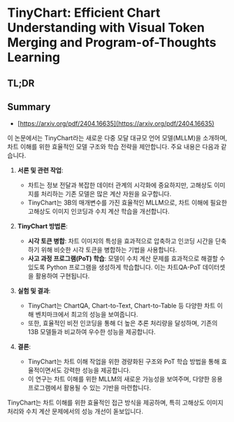 # TinyChart: Efficient Chart Understanding with Visual Token Merging and Program-of-Thoughts Learning
## TL;DR
## Summary
- [https://arxiv.org/pdf/2404.16635](https://arxiv.org/pdf/2404.16635)

이 논문에서는 TinyChart라는 새로운 다중 모달 대규모 언어 모델(MLLM)을 소개하며, 차트 이해를 위한 효율적인 모델 구조와 학습 전략을 제안합니다. 주요 내용은 다음과 같습니다.

1. **서론 및 관련 작업**:
   - 차트는 정보 전달과 복잡한 데이터 관계의 시각화에 중요하지만, 고해상도 이미지를 처리하는 기존 모델은 많은 계산 자원을 요구합니다.
   - TinyChart는 3B의 매개변수를 가진 효율적인 MLLM으로, 차트 이해에 필요한 고해상도 이미지 인코딩과 수치 계산 학습을 개선합니다.

2. **TinyChart 방법론**:
   - **시각 토큰 병합**: 차트 이미지의 특성을 효과적으로 압축하고 인코딩 시간을 단축하기 위해 비슷한 시각 토큰을 병합하는 기법을 사용합니다.
   - **사고 과정 프로그램(PoT) 학습**: 모델이 수치 계산 문제를 효과적으로 해결할 수 있도록 Python 프로그램을 생성하게 학습합니다. 이는 차트QA-PoT 데이터셋을 활용하여 구현됩니다.

3. **실험 및 결과**:
   - TinyChart는 ChartQA, Chart-to-Text, Chart-to-Table 등 다양한 차트 이해 벤치마크에서 최고의 성능을 보여줍니다.
   - 또한, 효율적인 비전 인코딩을 통해 더 높은 추론 처리량을 달성하며, 기존의 13B 모델들과 비교하여 우수한 성능을 제공합니다.

4. **결론**:
   - TinyChart는 차트 이해 작업을 위한 경량화된 구조와 PoT 학습 방법을 통해 효율적이면서도 강력한 성능을 제공합니다.
   - 이 연구는 차트 이해를 위한 MLLM의 새로운 가능성을 보여주며, 다양한 응용 프로그램에서 활용될 수 있는 기반을 마련합니다.

TinyChart는 차트 이해를 위한 효율적인 접근 방식을 제공하며, 특히 고해상도 이미지 처리와 수치 계산 문제에서의 성능 개선이 돋보입니다.